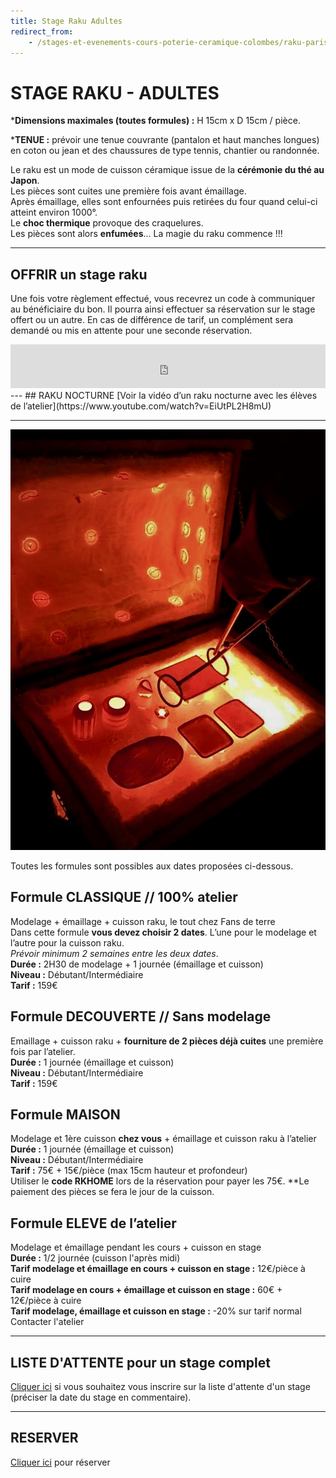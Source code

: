 ```yaml
---
title: Stage Raku Adultes
redirect_from:
    - /stages-et-evenements-cours-poterie-ceramique-colombes/raku-paris
---
```

# STAGE RAKU - ADULTES  


***Dimensions maximales (toutes formules) :** H 15cm x D 15cm / pièce.  

***TENUE :** prévoir une tenue couvrante (pantalon et haut manches longues) en coton ou jean et des chaussures de type tennis, chantier ou randonnée.    

Le raku est un mode de cuisson céramique issue de la **cérémonie du thé au Japon**.  
Les pièces sont cuites une première fois avant émaillage.  
Après émaillage, elles sont enfournées puis retirées du four quand celui-ci atteint environ 1000°.  
Le **choc thermique** provoque des craquelures.  
Les pièces sont alors **enfumées**…
La magie du raku commence !!!  

---

## OFFRIR un stage raku
Une fois votre règlement effectué, vous recevrez un code à communiquer au bénéficiaire du bon. Il pourra ainsi effectuer sa réservation sur le stage offert ou un autre. En cas de différence de tarif, un complément sera demandé ou mis en attente pour une seconde réservation.   

<iframe id="haWidget" allowtransparency="true" src="https://www.helloasso.com/associations/fans-de-terre/evenements/bon-cadeau-2023-2024/widget-bouton" style="width: 100%; height: 70px; border: none;"></iframe>
---
## RAKU NOCTURNE  
[Voir la vidéo d’un raku nocturne avec les élèves de l’atelier](https://www.youtube.com/watch?v=EiUtPL2H8mU)
  
---
<img src="/images/raku-stages-poterie-fansdeterre-ceramique-colombes-paris.jpeg" class="image-stage">  

Toutes les formules sont possibles aux dates proposées ci-dessous.  
  
## Formule CLASSIQUE // 100% atelier  
Modelage + émaillage + cuisson raku, le tout chez Fans de terre   
Dans cette formule **vous devez choisir 2 dates**. L’une pour le modelage et l’autre pour la cuisson raku.  
*Prévoir minimum 2 semaines entre les deux dates*.    
**Durée :** 2H30 de modelage + 1 journée (émaillage et cuisson)  
**Niveau :** Débutant/Intermédiaire  
**Tarif :** 159€  
 
 
## Formule DECOUVERTE // Sans modelage  
Emaillage + cuisson raku + **fourniture de 2 pièces déjà cuites** une première fois par l’atelier.  
**Durée :** 1 journée (émaillage et cuisson)  
**Niveau :** Débutant/Intermédiaire  
**Tarif :** 159€  


## Formule MAISON  
Modelage et 1ère cuisson **chez vous** + émaillage et cuisson raku à l’atelier  
**Durée :** 1 journée (émaillage et cuisson)  
**Niveau :** Débutant/Intermédiaire  
**Tarif :** 75€ + 15€/pièce (max 15cm hauteur et profondeur)  
Utiliser le **code RKHOME** lors de la réservation pour payer les 75€. **Le paiement des pièces se fera le jour de la cuisson.


## Formule ELEVE de l’atelier  
Modelage et émaillage pendant les cours + cuisson en stage  
**Durée :** 1/2 journée (cuisson l'après midi)  
**Tarif modelage et émaillage en cours + cuisson en stage :** 12€/pièce à cuire  
**Tarif modelage en cours + émaillage et cuisson en stage :** 60€ + 12€/pièce à cuire  
**Tarif modelage, émaillage et cuisson en stage :** -20% sur tarif normal  
Contacter l'atelier
  

---
## LISTE D'ATTENTE pour un stage complet  
[Cliquer ici](https://docs.google.com/forms/d/e/1FAIpQLScDnAGxa7UlusJ0sVcahW_FnYDXCc4BQsAE5W8vGXzb9_z4pg/viewform?entry.1318731939&entry.625861564&entry.1682638982&entry.1661862399&entry.635975601) si vous souhaitez vous inscrire sur la liste d'attente d'un stage (préciser la date du stage en commentaire).  
 
---
## RESERVER    
[Cliquer ici](https://booking.wecandoo.com/artisans/b1a3527e-10f3-4fef-93a9-dc43a283be2a/workshops/ce669687-7471-4a77-9bb0-d1dfdcd31930/book) pour réserver   

